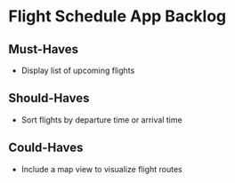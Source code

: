# Flight Schedule App Backlog

## Must-Haves

- Display list of upcoming flights

## Should-Haves

- Sort flights by departure time or arrival time

## Could-Haves

- Include a map view to visualize flight routes
